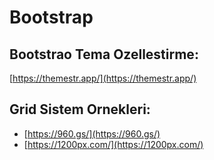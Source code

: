 # Bootstrap

## Bootstrao Tema Ozellestirme:
[https://themestr.app/](https://themestr.app/)

## Grid Sistem Ornekleri:
- [https://960.gs/](https://960.gs/)
- [https://1200px.com/](https://1200px.com/)

